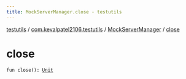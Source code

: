 ```yaml
---
title: MockServerManager.close - testutils
---
```


[testutils](../../index.html) / [com.kevalpatel2106.testutils](../index.html) / [MockServerManager](index.html) / [close](./close.html)

# close

`fun close(): `[`Unit`](https://kotlinlang.org/api/latest/jvm/stdlib/kotlin/-unit/index.html)